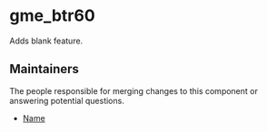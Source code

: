 gme_btr60
===================

Adds blank feature.


## Maintainers

The people responsible for merging changes to this component or answering potential questions.

- [Name](https://github.com/name)
